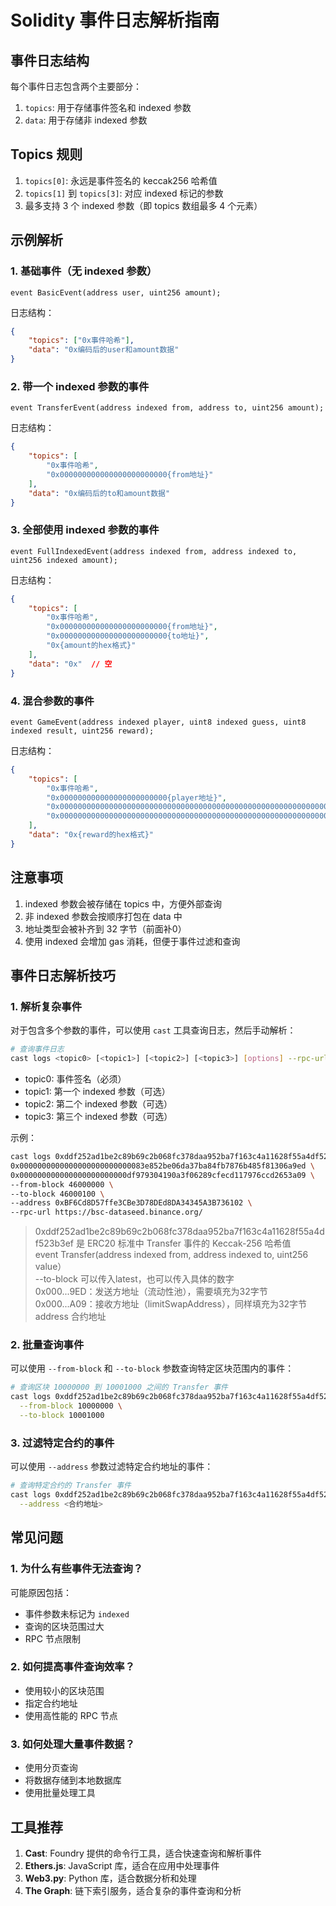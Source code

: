 # Solidity 事件日志解析指南

## 事件日志结构
每个事件日志包含两个主要部分：
1. `topics`: 用于存储事件签名和 indexed 参数
2. `data`: 用于存储非 indexed 参数

## Topics 规则
1. `topics[0]`: 永远是事件签名的 keccak256 哈希值
2. `topics[1]` 到 `topics[3]`: 对应 indexed 标记的参数
3. 最多支持 3 个 indexed 参数（即 topics 数组最多 4 个元素）

## 示例解析

### 1. 基础事件（无 indexed 参数）
```solidity
event BasicEvent(address user, uint256 amount);
```
日志结构：
```json
{
    "topics": ["0x事件哈希"],
    "data": "0x编码后的user和amount数据"
}
```

### 2. 带一个 indexed 参数的事件
```solidity
event TransferEvent(address indexed from, address to, uint256 amount);
```
日志结构：
```json
{
    "topics": [
        "0x事件哈希",
        "0x000000000000000000000000{from地址}"
    ],
    "data": "0x编码后的to和amount数据"
}
```

### 3. 全部使用 indexed 参数的事件
```solidity
event FullIndexedEvent(address indexed from, address indexed to, uint256 indexed amount);
```
日志结构：
```json
{
    "topics": [
        "0x事件哈希",
        "0x000000000000000000000000{from地址}",
        "0x000000000000000000000000{to地址}",
        "0x{amount的hex格式}"
    ],
    "data": "0x"  // 空
}
```

### 4. 混合参数的事件
```solidity
event GameEvent(address indexed player, uint8 indexed guess, uint8 indexed result, uint256 reward);
```
日志结构：
```json
{
    "topics": [
        "0x事件哈希",
        "0x000000000000000000000000{player地址}",
        "0x000000000000000000000000000000000000000000000000000000000000000{guess}",
        "0x000000000000000000000000000000000000000000000000000000000000000{result}"
    ],
    "data": "0x{reward的hex格式}"
}
```

## 注意事项
1. indexed 参数会被存储在 topics 中，方便外部查询
2. 非 indexed 参数会按顺序打包在 data 中
3. 地址类型会被补齐到 32 字节（前面补0）
4. 使用 indexed 会增加 gas 消耗，但便于事件过滤和查询

## 事件日志解析技巧

### 1. 解析复杂事件
对于包含多个参数的事件，可以使用 `cast` 工具查询日志，然后手动解析：

```bash
# 查询事件日志
cast logs <topic0> [<topic1>] [<topic2>] [<topic3>] [options] --rpc-url <RPC_URL>
```
- topic0: 事件签名（必须）
- topic1: 第一个 indexed 参数（可选）
- topic2: 第二个 indexed 参数（可选）
- topic3: 第三个 indexed 参数（可选）

示例：
```bash
cast logs 0xddf252ad1be2c89b69c2b068fc378daa952ba7f163c4a11628f55a4df523b3ef \
0x0000000000000000000000000083e852be06da37ba84fb7876b485f81306a9ed \
0x000000000000000000000000df979304190a3f06289cfecd117976ccd2653a09 \
--from-block 46000000 \
--to-block 46000100 \
--address 0xBF6Cd8D57ffe3CBe3D78DEd8DA34345A3B736102 \
--rpc-url https://bsc-dataseed.binance.org/
```
> 0xddf252ad1be2c89b69c2b068fc378daa952ba7f163c4a11628f55a4df523b3ef 是 ERC20 标准中 Transfer 事件的 Keccak-256 哈希值  
> event Transfer(address indexed from, address indexed to, uint256 value）   
> --to-block 可以传入latest，也可以传入具体的数字  
> 0x000...9ED：发送方地址（流动性池），需要填充为32字节  
> 0x000...A09：接收方地址（limitSwapAddress），同样填充为32字节  
> address 合约地址

### 2. 批量查询事件
可以使用 `--from-block` 和 `--to-block` 参数查询特定区块范围内的事件：

```bash
# 查询区块 10000000 到 10001000 之间的 Transfer 事件
cast logs 0xddf252ad1be2c89b69c2b068fc378daa952ba7f163c4a11628f55a4df523b3ef \
  --from-block 10000000 \
  --to-block 10001000
```

### 3. 过滤特定合约的事件
可以使用 `--address` 参数过滤特定合约地址的事件：

```bash
# 查询特定合约的 Transfer 事件
cast logs 0xddf252ad1be2c89b69c2b068fc378daa952ba7f163c4a11628f55a4df523b3ef \
  --address <合约地址>
```

## 常见问题

### 1. 为什么有些事件无法查询？
可能原因包括：
- 事件参数未标记为 `indexed`
- 查询的区块范围过大
- RPC 节点限制

### 2. 如何提高事件查询效率？
- 使用较小的区块范围
- 指定合约地址
- 使用高性能的 RPC 节点

### 3. 如何处理大量事件数据？
- 使用分页查询
- 将数据存储到本地数据库
- 使用批量处理工具

## 工具推荐

1. **Cast**: Foundry 提供的命令行工具，适合快速查询和解析事件
2. **Ethers.js**: JavaScript 库，适合在应用中处理事件
3. **Web3.py**: Python 库，适合数据分析和处理
4. **The Graph**: 链下索引服务，适合复杂的事件查询和分析
